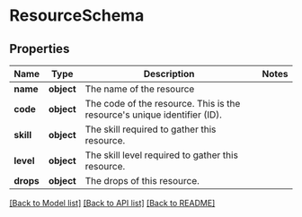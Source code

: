 # ResourceSchema

## Properties
Name | Type | Description | Notes
------------ | ------------- | ------------- | -------------
**name** | **object** | The name of the resource | 
**code** | **object** | The code of the resource. This is the resource&#x27;s unique identifier (ID). | 
**skill** | **object** | The skill required to gather this resource. | 
**level** | **object** | The skill level required to gather this resource. | 
**drops** | **object** | The drops of this resource. | 

[[Back to Model list]](../README.md#documentation-for-models) [[Back to API list]](../README.md#documentation-for-api-endpoints) [[Back to README]](../README.md)

